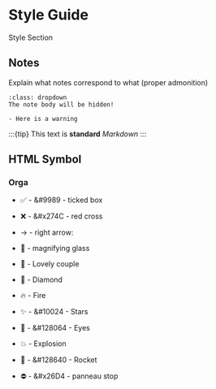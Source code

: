 # Style Guide

Style Section

## Notes

Explain what notes correspond to what (proper admonition)

```{note}
:class: dropdown
The note body will be hidden!
```

```{warning}
- Here is a warning
```

:::{tip}
This text is **standard** _Markdown_
:::

## HTML Symbol

### Orga

- &#9989; - &#9989 -  ticked box
- &#x274C; - &#x274C - red cross
- &#x2192; - right arrow:
- &#127992; - magnifying glass
- &#128143; - Lovely couple
- &#128142; - Diamond
- &#128293; - Fire

- &#10024; - &#10024 - Stars

- &#128064; - &#128064 - Eyes

- &#128165; - Explosion

- &#128640; - &#128640 - Rocket 

- &#x26D4; - &#x26D4 - panneau stop
